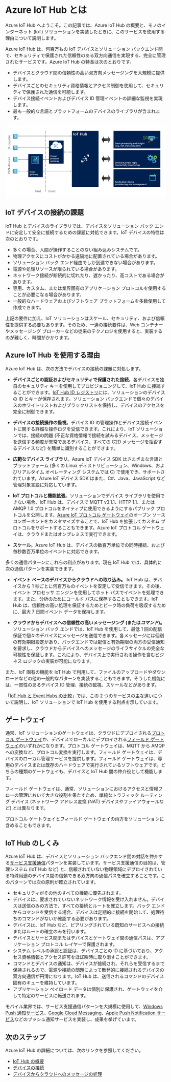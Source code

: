 <properties
 pageTitle="Azure IoT Hub の概要 | Microsoft Azure"
 description="デバイスの接続、通信パターン、サービス支援通信パターンを含む、Azure IoT Hub サービスの概要"
 services="iot-hub"
 documentationCenter=""
 authors="dominicbetts"
 manager="timlt"
 editor=""/>

<tags
 ms.service="iot-hub"
 ms.devlang="na"
 ms.topic="article"
 ms.tgt_pltfrm="na"
 ms.workload="na"
 ms.date="02/03/2016"
 ms.author="dobett"/>

# Azure IoT Hub とは

Azure IoT Hub へようこそ。この記事では、Azure IoT Hub の概要と、モノのインターネット (IoT) ソリューションを実装したときに、このサービスを使用する理由について説明します。

Azure IoT Hub は、何百万もの IoT デバイスとソリューション バックエンド間で、セキュリティで保護された信頼性のある双方向通信を実現する、完全に管理されたサービスです。Azure IoT Hub の特長は次のとおりです。

- デバイスとクラウド間の信頼性の高い双方向メッセージングを大規模に提供します。
- デバイスごとのセキュリティ資格情報とアクセス制御を使用して、セキュリティで保護された通信を可能します。
- デバイス接続イベントおよびデバイス ID 管理イベントの詳細な監視を実現します。
- 最も一般的な言語とプラットフォームのデバイスのライブラリが含まれます。

![クラウド ゲートウェイとしての IoT Hub][img-architecture]

## IoT デバイスの接続の課題

IoT Hub とデバイスのライブラリでは、デバイスをソリューション バック エンドに安定して安全に接続するための課題に対処できます。IoT デバイスの特性は次のとおりです。

- 多くの場合、人間が操作することのない組み込みシステムです。
- 物理アクセスにコストがかかる遠隔地に配置されている場合があります。
- ソリューション バック エンド経由でしか到達できない場合があります。
- 電源や処理リソースが限られている場合があります。
- ネットワーク接続が断続的に切れたり、遅かったり、高コストである場合があります。
- 専用、カスタム、または業界固有のアプリケーション プロトコルを使用することが必要になる場合があります。
- 一般的なハードウェアおよびソフトウェア プラットフォームを多数使用して作成できます。

上記の要件に加え、IoT ソリューションはスケール、セキュリティ、および信頼性を提供する必要もあります。そのため、一連の接続要件は、Web コンテナーやメッセージング ブローカーなどの従来のテクノロジを使用すると、実装するのが難しく、時間がかかります。

## Azure IoT Hub を使用する理由

Azure IoT Hub は、次の方法でデバイスの接続の課題に対処します。

-   **デバイスごとの認証およびセキュリティで保護された接続**。各デバイスを独自のセキュリティ キーを使用してプロビジョニングして、IoT Hub に接続することができます。[IoT Hub ID レジストリ][lnk-devguide-identityregistry]には、ソリューションのデバイスの ID とキーが保存されます。ソリューション バックエンドで個々のデバイスのホワイトリストおよびブラックリストを保持し、デバイスのアクセスを完全に制御できます。

-   **デバイスの接続操作の監視**。デバイス ID の管理操作とデバイス接続イベントに関する詳細な操作ログを受信できます。これにより、IoT ソリューションでは、接続の問題 (不正な資格情報で接続を試みるデバイス、メッセージを送信する頻度が異常であるデバイス、すべての C2D メッセージを拒否するデバイスなど) を簡単に識別することができます。

-   **広範なデバイス ライブラリ**。Azure IoT デバイス SDK はさまざまな言語とプラットフォーム (多くの Linux ディストリビューション、Windows、およびリアルタイム オペレーティング システムでは C) で使用でき、サポートされています。Azure IoT デバイス SDK はまた、C#、Java、JavaScript など管理対象言語に対応しています。

-   **IoT プロトコルと機能拡張**。ソリューションでデバイス ライブラリを使用できない場合、IoT Hub は、デバイスで MQTT v3.1.1、HTTP 1.1、または AMQP 1.0 プロトコルをネイティブに使用できるようにするパブリック プロトコルを公開します。[Azure IoT プロトコル ゲートウェイ][protocol-gateway]のオープン ソース コンポーネントをカスタマイズすることで、IoT Hub を拡張してカスタム プロトコルをサポートすることもできます。Azure IoT プロトコル ゲートウェイは、クラウドまたはオンプレミスで実行できます。

-   **スケール**。Azure IoT Hub は、デバイスの数百万単位での同時接続、および毎秒数百万単位のイベントに対応できます。

多くの通信パターンにこれらの利点があります。現在 IoT Hub では、具体的に次の通信パターンを実装できます。

-   **イベント ベースのデバイスからクラウドへの取り込み。** IoT Hub は、デバイスから 1 秒ごとに何百万ものイベントを安定して受信できます。その後、イベント プロセッサ エンジンを使用してホット パスでイベントを処理できます。また、分析のためにコールド パスに保存することもできます。IoT Hub は、信頼性の高い処理を保証するためとピーク時の負荷を吸収するために、最大 7 日間イベント データを保持します。

-   **クラウドからデバイスへの信頼性の高いメッセージング (または*コマンド*)。** ソリューション バック エンドでは、IoT Hub を使用して、最低 1 回の配信保証で個々のデバイスにメッセージを送信できます。各メッセージには個別の有効期限設定があり、バックエンドでは配信と有効期限の両方の受信通知を要求し、クラウドからデバイスへのメッセージのライフサイクルの完全な可視性を保証します。これにより、デバイス上で実行される操作を含むビジネス ロジックの実装が可能になります。

また、IoT 固有の機能を IoT Hub で利用して、ファイルのアップロードやダウンロードなどの他の一般的なパターンを実装することもできます。そうした機能には、一貫性のあるデバイス ID 管理、接続の監視、スケールなどがあります。

「[IoT Hub と Event Hubs の比較][lnk-compare]」では、この 2 つのサービスの主な違いについて説明し、IoT ソリューションで IoT Hub を使用する利点を示しています。

## ゲートウェイ

通常、IoT ソリューションのゲートウェイは、クラウドにデプロイされる[プロトコル ゲートウェイ][lnk-gateway]か、デバイスでローカルにデプロイされる[フィールド ゲートウェイ][lnk-field-gateway]のいずれかになります。プロトコル ゲートウェイは、MQTT から AMQP への変換など、プロトコル変換を実行します。フィールド ゲートウェイは、デバイスのローカル管理サービスを提供します。フィールド ゲートウェイは、専用のデバイスまたは既存のハードウェアで実行されているソフトウェアです。どちらの種類のゲートウェイも、デバイスと IoT Hub 間の仲介役として機能します。

フィールド ゲートウェイは、通常、ソリューションにおけるアクセスと情報フローの管理において大きな役割を果たすため、単純なトラフィック ルーティング デバイス (ネットワーク アドレス変換 (NAT) デバイスやファイアウォールなど) とは異なります。

プロトコル ゲートウェイとフィールド ゲートウェイの両方をソリューションに含めることもできます。

## IoT Hub のしくみ

Azure IoT Hub は、デバイスとソリューション バックエンド間の対話を仲介する[サービス支援通信][lnk-service-assisted-pattern]パターンを実装しています。サービス支援通信の目的は、管理システム (IoT Hub など) と、信頼されていない物理領域にデプロイされている特殊用途のデバイス間の信頼できる双方向の通信パスを確立することです。このパターンでは次の原則が確立されています。

- セキュリティがその他のすべての機能に優先されます。
- デバイスは、要求されていないネットワーク情報を受け入れません。デバイスは送信のみの方法で、すべての接続とルートを確立します。バック エンドからコマンドを受信する場合、デバイスは定期的に接続を開始して、処理待ちのコマンドがないか確認する必要があります。
- デバイスは、IoT Hub など、ピアリングされている既知のサービスへの接続またはルートの確立のみを行います。
- デバイスとサービス間またはデバイスとゲートウェイ間の通信パスは、アプリケーション プロトコル レイヤーで保護されます。
- システム レベルの承認と認証は、デバイスごとの ID に基づいており、アクセス資格情報とアクセス許可をほぼ瞬時に取り消すことができます。
- コマンドとデバイスの通知は、デバイスが接続され、それらを受信するまで保持されるので、電源や接続の問題によって散発的に接続されるデバイスの双方向通信が円滑になります。IoT Hub は、送信されるコマンドのデバイス固有のキューを維持しています。
- アプリケーション ペイロード データは個別に保護され、ゲートウェイを介して特定のサービスに転送されます。

モバイル業界では、サービス支援通信パターンを大規模に使用して、[Windows Push 通知サービス][lnk-wns]、[Google Cloud Messaging][lnk-google-messaging]、[Apple Push Notification サービス][lnk-apple-push]などのプッシュ通知サービスを実装し、成果を挙げています。

## 次のステップ

Azure IoT Hub の詳細については、次のリンクを参照してください。

* [IoT Hub の概要][lnk-get-started]
* [デバイスの接続][lnk-connect-device]
* [デバイスからクラウドへのメッセージの処理][lnk-d2c]

[img-architecture]: media/iot-hub-what-is-iot-hub/hubarchitecture.png

[lnk-get-started]: iot-hub-csharp-csharp-getstarted.md
[lnk-connect-device]: https://azure.microsoft.com/develop/iot/
[lnk-d2c]: iot-hub-csharp-csharp-process-d2c.md
[protocol-gateway]: https://github.com/Azure/azure-iot-protocol-gateway/blob/master/README.md
[lnk-service-assisted-pattern]: http://blogs.msdn.com/b/clemensv/archive/2014/02/10/service-assisted-communication-for-connected-devices.aspx "サービス支援通信に関する Clemens Vasters によるブログの投稿"
[lnk-compare]: iot-hub-compare-event-hubs.md
[lnk-gateway]: iot-hub-protocol-gateway.md
[lnk-field-gateway]: iot-hub-guidance.md#field-gateways
[lnk-devguide-identityregistry]: iot-hub-devguide.md#identityregistry
[lnk-wns]: https://msdn.microsoft.com/library/windows/apps/mt187203.aspx
[lnk-google-messaging]: https://developers.google.com/cloud-messaging/
[lnk-apple-push]: https://developer.apple.com/library/ios/documentation/NetworkingInternet/Conceptual/RemoteNotificationsPG/Chapters/ApplePushService.html#//apple_ref/doc/uid/TP40008194-CH100-SW9

<!---HONumber=AcomDC_0211_2016-->